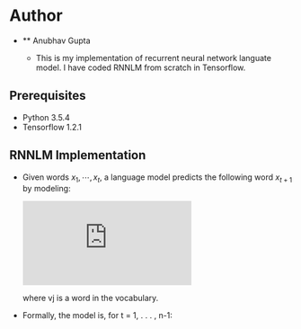 # Author
* ** Anubhav Gupta

  - This is my implementation of recurrent neural network languate model.
    I have coded RNNLM from scratch in Tensorflow.

## Prerequisites
- Python 3.5.4
- Tensorflow 1.2.1
  
## RNNLM Implementation
  
  - Given words $x_1,\cdots , x_t$, a language model predicts the following
    word $x_{t+1}$ by modeling:
	
	![](https://latex.codecogs.com/gif.latex?P%28x_%7Bt&plus;1%7D%20%3D%20v_j%20%7C%20x_t%2C%5Ccdots%20%2C%20x_1%29)

	where vj is a word in the vocabulary.
  
  - Formally, the model is, for t = 1, . . . , n-1:
  
	
